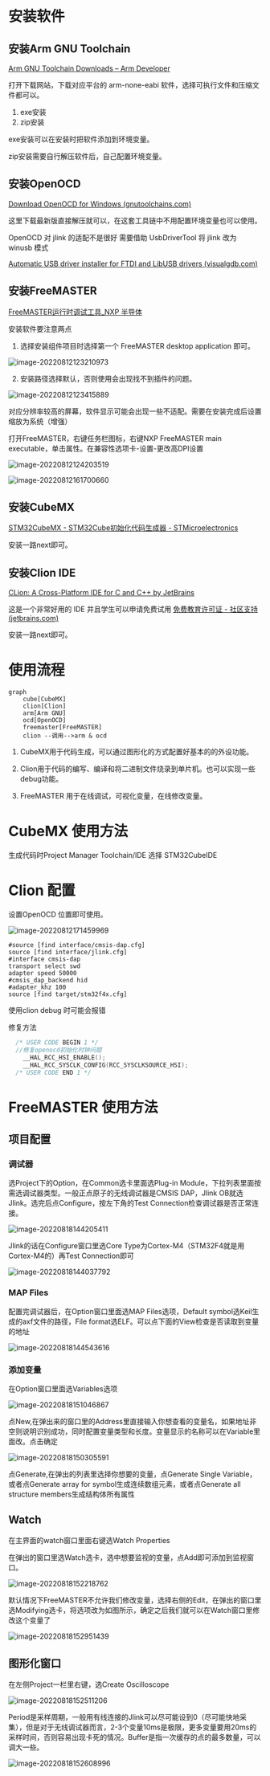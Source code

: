 # 安装软件

## 安装Arm GNU Toolchain

[Arm GNU Toolchain Downloads – Arm Developer](https://developer.arm.com/downloads/-/arm-gnu-toolchain-downloads)

打开下载网站，下载对应平台的 arm-none-eabi 软件，选择可执行文件和压缩文件都可以。

1. exe安装
2. zip安装

exe安装可以在安装时把软件添加到环境变量。

zip安装需要自行解压软件后，自己配置环境变量。

## 安装OpenOCD

[Download OpenOCD for Windows (gnutoolchains.com)](https://gnutoolchains.com/arm-eabi/openocd/)

这里下载最新版直接解压就可以，在这套工具链中不用配置环境变量也可以使用。

OpenOCD 对 jlink 的适配不是很好 需要借助 UsbDriverTool 将 jlink 改为 winusb 模式

[Automatic USB driver installer for FTDI and LibUSB drivers (visualgdb.com)](https://visualgdb.com/UsbDriverTool/)


## 安装FreeMASTER

[FreeMASTER运行时调试工具_NXP 半导体](https://www.nxp.com.cn/design/software/development-software/freemaster-run-time-debugging-tool:FREEMASTER)

安装软件要注意两点

1. 选择安装组件项目时选择第一个 FreeMASTER desktop application 即可。

![image-20220812123210973](assets/image-20220812123210973.png)

2. 安装路径选择默认，否则使用会出现找不到插件的问题。

![image-20220812123415889](assets/image-20220812123415889.png)

对应分辨率较高的屏幕，软件显示可能会出现一些不适配。需要在安装完成后设置缩放为系统（增强）

打开FreeMASTER，右键任务栏图标，右键NXP FreeMASTER main executable，单击属性。在兼容性选项卡-设置-更改高DPI设置

![image-20220812124203519](assets/image-20220812124203519.png)

![image-20220812161700660](assets/image-20220812161700660.png)

## 安装CubeMX

[STM32CubeMX - STM32Cube初始化代码生成器 - STMicroelectronics](https://www.st.com/zh/development-tools/stm32cubemx.html)

安装一路next即可。

## 安装Clion IDE

[CLion: A Cross-Platform IDE for C and C++ by JetBrains](https://www.jetbrains.com/clion/)

这是一个非常好用的 IDE 并且学生可以申请免费试用 [免费教育许可证 - 社区支持 (jetbrains.com)](https://www.jetbrains.com/zh-cn/community/education/#students)

安装一路next即可。

# 使用流程

```mermaid
graph 
    cube[CubeMX]
    clion[Clion]
    arm[Arm GNU]
    ocd[OpenOCD]
    freemaster[FreeMASTER]
    clion --调用-->arm & ocd

```

1. CubeMX用于代码生成，可以通过图形化的方式配置好基本的的外设功能。

2. Clion用于代码的编写、编译和将二进制文件烧录到单片机。也可以实现一些debug功能。

3. FreeMASTER 用于在线调试，可视化变量，在线修改变量。

# CubeMX 使用方法

生成代码时Project Manager  Toolchain/IDE 选择 STM32CubeIDE

# Clion 配置

设置OpenOCD 位置即可使用。

![image-20220812171459969](assets/image-20220812171459969.png)

```openocd
#source [find interface/cmsis-dap.cfg]
source [find interface/jlink.cfg]
#interface cmsis-dap
transport select swd
adapter speed 50000
#cmsis_dap_backend hid
#adapter_khz 100
source [find target/stm32f4x.cfg]
```

使用clion debug 时可能会报错

修复方法

```c
  /* USER CODE BEGIN 1 */
  //修复openocd初始化时钟问题
    __HAL_RCC_HSI_ENABLE();
    __HAL_RCC_SYSCLK_CONFIG(RCC_SYSCLKSOURCE_HSI);
  /* USER CODE END 1 */
```



# FreeMASTER 使用方法

## 项目配置

### 调试器

选Project下的Option，在Common选卡里面选Plug-in Module，下拉列表里面按需选调试器类型。一般正点原子的无线调试器是CMSIS DAP，Jlink OB就选Jlink。选完后点Configure，按左下角的Test Connection检查调试器是否正常连接。

![image-20220818144205411](assets/image-20220818144205411.png)

Jlink的话在Configure窗口里选Core Type为Cortex-M4（STM32F4就是用Cortex-M4的）再Test Connection即可

![image-20220818144037792](assets/image-20220818144037792.png)



### MAP Files

配置完调试器后，在Option窗口里面选MAP Files选项，Default symbol选Keil生成的axf文件的路径，File format选ELF。可以点下面的View检查是否读取到变量的地址

![image-20220818144543616](assets/image-20220818144543616.png)



### 添加变量

在Option窗口里面选Variables选项

![image-20220818151046867](assets/image-20220818151046867.png)

点New,在弹出来的窗口里的Address里直接输入你想查看的变量名，如果地址非空则说明识别成功，同时配置变量类型和长度。变量显示的名称可以在Variable里面改。点击确定

![image-20220818150305591](assets/image-20220818150305591.png)

点Generate,在弹出的列表里选择你想要的变量，点Generate Single Variable，或者点Generate array for symbol生成连续数组元素，或者点Generate all structure members生成结构体所有属性



## Watch

在主界面的watch窗口里面右键选Watch Properties

在弹出的窗口里选Watch选卡，选中想要监视的变量，点Add即可添加到监视窗口。

![image-20220818152218762](assets/image-20220818152218762.png)

默认情况下FreeMASTER不允许我们修改变量，选择右侧的Edit，在弹出的窗口里选Modifying选卡，将选项改为如图所示，确定之后我们就可以在Watch窗口里修改这个变量了

![image-20220818152951439](assets/image-20220818152951439.png)

## 图形化窗口

在左侧Project一栏里右键，选Create Oscilloscope

![image-20220818152511206](assets/image-20220818152511206.png)

Period是采样周期，一般用有线连接的Jlink可以尽可能设到0（尽可能快地采集），但是对于无线调试器而言，2-3个变量10ms是极限，更多变量要用20ms的采样时间，否则容易出现卡死的情况。Buffer是指一次缓存的点的最多数量，可以调大一些。

![image-20220818152608996](assets/image-20220818152608996.png)
